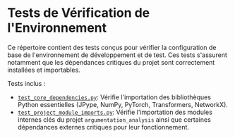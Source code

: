 # Tests de Vérification de l'Environnement

Ce répertoire contient des tests conçus pour vérifier la configuration de base de l'environnement de développement et de test. Ces tests s'assurent notamment que les dépendances critiques du projet sont correctement installées et importables.

Tests inclus :
- [`test_core_dependencies.py`](test_core_dependencies.py:1): Vérifie l'importation des bibliothèques Python essentielles (JPype, NumPy, PyTorch, Transformers, NetworkX).
- [`test_project_module_imports.py`](test_project_module_imports.py:1): Vérifie l'importation des modules internes clés du projet `argumentation_analysis` ainsi que certaines dépendances externes critiques pour leur fonctionnement.